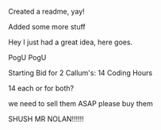 Created a readme, yay!

Added some more stuff

Hey I just had a great idea, here goes.

PogU PogU

Starting Bid for 2 Callum's:
14 Coding Hours

14 each or for both?

we need to sell them ASAP
please buy them


SHUSH MR NOLAN!!!!!!
